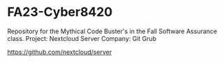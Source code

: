 # FA23-Cyber8420
 Repository for the Mythical Code Buster's in the Fall Software Assurance class.
 Project: Nextcloud Server
 Company: Git Grub

https://github.com/nextcloud/server
